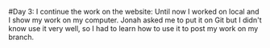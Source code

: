 #Day 3:
I continue the work on the website:
Until now I worked on local and I show my work on my computer. Jonah asked me to put it on Git but I didn't know use it very well, so I had to learn how to use it to post my work on my branch.
